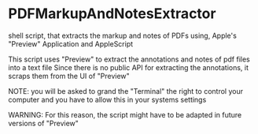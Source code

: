 PDFMarkupAndNotesExtractor
==========================

shell script, that extracts the markup and notes of PDFs using, Apple's "Preview" Application and AppleScript

This script uses "Preview" to extract the annotations and notes of pdf files into a text file
Since there is no public API for extracting the annotations, it scraps them from the UI of "Preview"

NOTE: you will be asked to grand the "Terminal" the right to control your computer 
       and you have to allow this in your systems settings

WARNING: For this reason, the script might have to be adapted in future versions of "Preview"
